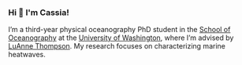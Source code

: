 ### Hi 👋 I'm Cassia!

I’m a third-year physical oceanography PhD student in the [School of Oceanography](https://www.ocean.washington.edu/) at the [University of Washington](https://www.washington.edu/), where I’m advised by [LuAnne Thompson](https://www.ocean.washington.edu/home/LuAnne_Thompson). My research focuses on characterizing marine heatwaves.
